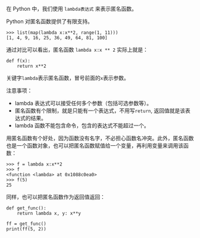在 Python 中，我们使用 `lambda表达式` 来表示匿名函数。

Python 对匿名函数提供了有限支持。

```
>>> list(map(lambda x:x**2, range(1, 11)))
[1, 4, 9, 16, 25, 36, 49, 64, 81, 100]
```

通过对比可以看出，匿名函数 `lambda x:x ** 2` 实际上就是：

```
def f(x):
    return x**2
```

关键字`lambda`表示匿名函数，冒号前面的`x`表示参数。

注意事项：

- lambda 表达式可以接受任何多个参数（包括可选参数等）。
- 匿名函数有个限制，就是只能有一个表达式，不用写`return`, 返回值就是该表达式的结果。
- lambda 函数不能包含命令，包含的表达式不能超过一个。

用匿名函数有个好处，因为函数没有名字，不必担心函数名冲突。此外，匿名函数也是一个函数对象，也可以把匿名函数赋值给一个变量，再利用变量来调用该函数：

```
>>> f = lambda x:x**2
>>> f
<function <lambda> at 0x1088c0ea0>
>>> f(5)
25
```

同样，也可以把匿名函数作为返回值返回：

```
def get_func():
    return lambda x, y: x**y

ff = get_func()
print(ff(5, 2))
```
